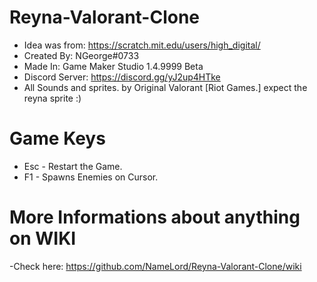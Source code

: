 # Reyna-Valorant-Clone
- Idea was from: https://scratch.mit.edu/users/high_digital/
- Created By: NGeorge#0733
- Made In: Game Maker Studio 1.4.9999 Beta
- Discord Server: https://discord.gg/yJ2up4HTke
- All Sounds and sprites. by Original Valorant [Riot Games.] expect the reyna sprite :)

# Game Keys
- Esc - Restart the Game.
- F1 - Spawns Enemies on Cursor.

# More Informations about anything on WIKI
-Check here: https://github.com/NameLord/Reyna-Valorant-Clone/wiki
